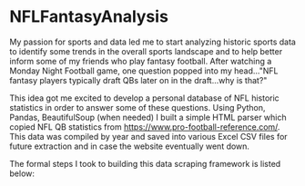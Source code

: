 # NFLFantasyAnalysis

My passion for sports and data led me to start analyzing historic sports data to identify some trends in the overall sports landscape and to help better inform some of my friends who play fantasy football. After watching a Monday Night Football game, one question popped into my head..."NFL fantasy players typically draft QBs later on in the draft...why is that?"

This idea got me excited to develop a personal database of NFL historic statistics in order to answer some of these questions. Using Python, Pandas, BeautifulSoup (when needed) I built a simple HTML parser which copied NFL QB statistics from https://www.pro-football-reference.com/. This data was compiled by year and saved into various Excel CSV files for future extraction and in case the website eventually went down. 

The formal steps I took to building this data scraping framework is listed below:
